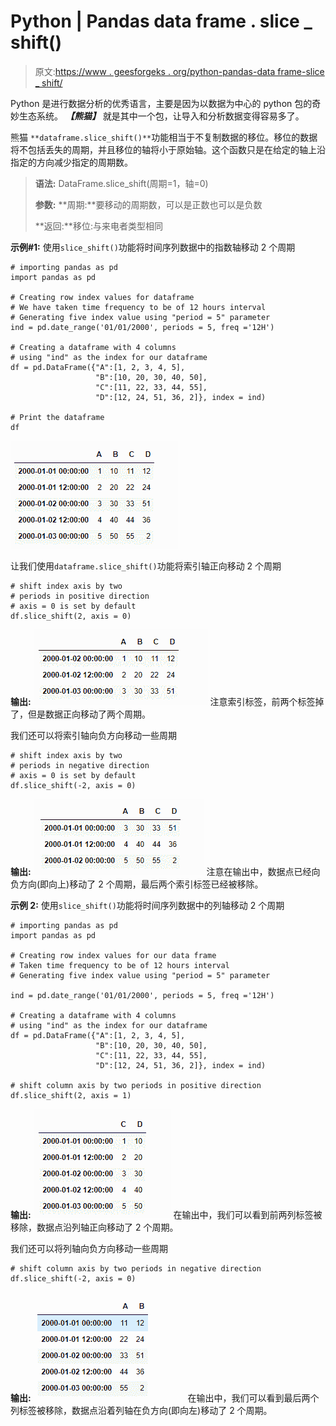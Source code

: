 # Python | Pandas data frame . slice _ shift()

> 原文:[https://www . geesforgeks . org/python-pandas-data frame-slice _ shift/](https://www.geeksforgeeks.org/python-pandas-dataframe-slice_shift/)

Python 是进行数据分析的优秀语言，主要是因为以数据为中心的 python 包的奇妙生态系统。 ***【熊猫】*** 就是其中一个包，让导入和分析数据变得容易多了。

熊猫 `**dataframe.slice_shift()**`功能相当于不复制数据的移位。移位的数据将不包括丢失的周期，并且移位的轴将小于原始轴。这个函数只是在给定的轴上沿指定的方向减少指定的周期数。

> **语法:** DataFrame.slice_shift(周期=1，轴=0)
> 
> **参数:**
> **周期:**要移动的周期数，可以是正数也可以是负数
> 
> **返回:**移位:与来电者类型相同

**示例#1:** 使用`slice_shift()`功能将时间序列数据中的指数轴移动 2 个周期

```
# importing pandas as pd
import pandas as pd

# Creating row index values for dataframe
# We have taken time frequency to be of 12 hours interval
# Generating five index value using "period = 5" parameter
ind = pd.date_range('01/01/2000', periods = 5, freq ='12H')

# Creating a dataframe with 4 columns
# using "ind" as the index for our dataframe
df = pd.DataFrame({"A":[1, 2, 3, 4, 5], 
                   "B":[10, 20, 30, 40, 50], 
                   "C":[11, 22, 33, 44, 55],
                   "D":[12, 24, 51, 36, 2]}, index = ind)

# Print the dataframe
df
```

![](img/928bf3b020bb1e76476cea3a4eed0aaf.png)

让我们使用`dataframe.slice_shift()`功能将索引轴正向移动 2 个周期

```
# shift index axis by two
# periods in positive direction
# axis = 0 is set by default
df.slice_shift(2, axis = 0)
```

**输出:**
![](img/06604da260a7dbd546126a8ddbd081c5.png)
注意索引标签，前两个标签掉了，但是数据正向移动了两个周期。

我们还可以将索引轴向负方向移动一些周期

```
# shift index axis by two 
# periods in negative direction
# axis = 0 is set by default
df.slice_shift(-2, axis = 0)
```

**输出:**
![](img/89ec498891138cec55ae589f3f7192e6.png)
注意在输出中，数据点已经向负方向(即向上)移动了 2 个周期，最后两个索引标签已经被移除。

**示例 2:** 使用`slice_shift()`功能将时间序列数据中的列轴移动 2 个周期

```
# importing pandas as pd
import pandas as pd

# Creating row index values for our data frame
# Taken time frequency to be of 12 hours interval
# Generating five index value using "period = 5" parameter

ind = pd.date_range('01/01/2000', periods = 5, freq ='12H')

# Creating a dataframe with 4 columns
# using "ind" as the index for our dataframe
df = pd.DataFrame({"A":[1, 2, 3, 4, 5],
                   "B":[10, 20, 30, 40, 50],
                   "C":[11, 22, 33, 44, 55],
                   "D":[12, 24, 51, 36, 2]}, index = ind)

# shift column axis by two periods in positive direction
df.slice_shift(2, axis = 1)
```

**输出:**
![](img/31815f8e97f9a7d4d1cff6743cc3be66.png)
在输出中，我们可以看到前两列标签被移除，数据点沿列轴正向移动了 2 个周期。

我们还可以将列轴向负方向移动一些周期

```
# shift column axis by two periods in negative direction
df.slice_shift(-2, axis = 0)
```

**输出:**
![](img/55bc1f59b6a1e1324fc95dd49db87de7.png)
在输出中，我们可以看到最后两个列标签被移除，数据点沿着列轴在负方向(即向左)移动了 2 个周期。